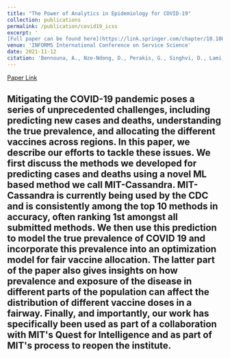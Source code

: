 ```yaml
---
title: "The Power of Analytics in Epidemiology for COVID-19"
collection: publications
permalink: /publication/covid19_icss
excerpt: '
[Full paper can be found here](https://link.springer.com/chapter/10.1007/978-3-030-90275-9_21)'
venue: 'INFORMS International Conference on Service Science'
date: 2021-11-12
citation: 'Bennouna, A., Nze-Ndong, D., Perakis, G., Singhvi, D., Lami, O. S., Spantidakis, Y., Thayaparan, L., Tsiourvas, A., & Weisberg, S. (2022). COVID-19: Prediction, prevalence, and the operations of vaccine allocation. In: Qiu, R., Lyons, K., Chen, W. (eds) AI and Analytics for Smart Cities and Service Systems. ICSS 2021. Lecture Notes in Operations Research. Springer, Cham. https://doi.org/10.1007/978-3-030-90275-9_21'
---
```

[Paper Link](https://link.springer.com/chapter/10.1007/978-3-030-90275-9_21)

Mitigating the COVID-19 pandemic poses a series of unprecedented challenges, including predicting new cases and deaths, understanding the true prevalence, and allocating the different vaccines across regions. In this paper, we describe our efforts to tackle these issues. We first discuss the methods we developed for predicting cases and deaths using a novel ML based method we call MIT-Cassandra. MIT-Cassandra is currently being used by the CDC and is consistently among the top 10 methods in accuracy, often ranking 1st amongst all submitted methods. We then use this prediction to model the true prevalence of COVID 19 and incorporate this prevalence into an optimization model for fair vaccine allocation. The latter part of the paper also gives insights on how prevalence and exposure of the disease in different parts of the population can affect the distribution of different vaccine doses in a fairway. Finally, and importantly, our work has specifically been used as part of a collaboration with MIT's Quest for Intelligence and as part of MIT's process to reopen the institute.
---
